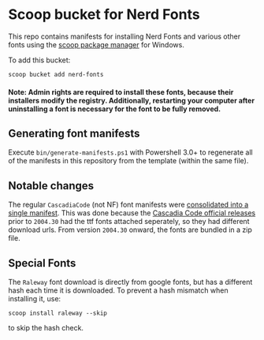 # Scoop bucket for Nerd Fonts

This repo contains manifests for installing Nerd Fonts and various other fonts using the [scoop package manager](https://github.com/lukesampson/scoop) for Windows.

To add this bucket:

```
scoop bucket add nerd-fonts
```

#### Note: Admin rights are required to install these fonts, because their installers modify the registry. Additionally, restarting your computer after uninstalling a font is necessary for the font to be fully removed.

## Generating font manifests

Execute `bin/generate-manifests.ps1` with Powershell 3.0+ to regenerate all of the manifests in this repository from the template (within the same file).

## Notable changes

The regular `CascadiaCode` (not NF) font manifests were [consolidated into a single manifest](https://github.com/matthewjberger/scoop-nerd-fonts/commit/e8c7114a2890a2d7ca035c132f4bb507a191a423). This was done because the [Cascadia Code official releases](https://github.com/microsoft/cascadia-code/releases) prior to `2004.30` had the ttf fonts attached seperately, so they had different download urls. From version `2004.30` onward, the fonts are bundled in a zip file.

## Special Fonts

The `Raleway` font download is directly from google fonts, but has a different hash each time it is downloaded. To prevent a hash mismatch when installing it, use:

```
scoop install raleway --skip
```

to skip the hash check.
